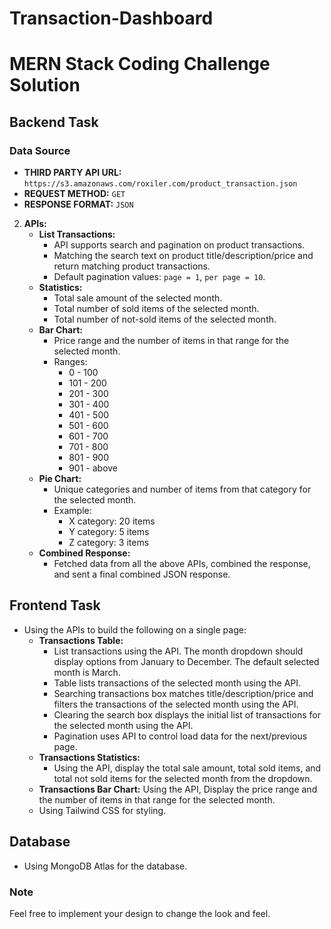 # Transaction-Dashboard

# MERN Stack Coding Challenge Solution

## Backend Task

### Data Source

- **THIRD PARTY API URL:** `https://s3.amazonaws.com/roxiler.com/product_transaction.json`
- **REQUEST METHOD:** `GET`
- **RESPONSE FORMAT:** `JSON`

2. **APIs:**
   - **List Transactions:**
     - API supports search and pagination on product transactions.
     - Matching the search text on product title/description/price and return matching product transactions.
     - Default pagination values: `page = 1`, `per page = 10`.
   - **Statistics:**
     - Total sale amount of the selected month.
     - Total number of sold items of the selected month.
     - Total number of not-sold items of the selected month.
   - **Bar Chart:**
     - Price range and the number of items in that range for the selected month.
     - Ranges:
       - 0 - 100
       - 101 - 200
       - 201 - 300
       - 301 - 400
       - 401 - 500
       - 501 - 600
       - 601 - 700
       - 701 - 800
       - 801 - 900
       - 901 - above
   - **Pie Chart:**
     - Unique categories and number of items from that category for the selected month.
     - Example:
       - X category: 20 items
       - Y category: 5 items
       - Z category: 3 items
   - **Combined Response:**
     - Fetched data from all the above APIs, combined the response, and sent a final combined JSON response.

## Frontend Task

- Using the APIs to build the following on a single page:
  - **Transactions Table:**
    - List transactions using the API.
    The month dropdown should display options from January to December.
    The default selected month is March.
    - Table lists transactions of the selected month using the API.
    - Searching transactions box matches title/description/price and filters the transactions of the selected month using the API.
    - Clearing the search box displays the initial list of transactions for the selected month using the API.
    - Pagination uses API to control load data for the next/previous page.
  - **Transactions Statistics:**
    - Using the API, display the total sale amount, total sold items, and total not sold items for the selected month from the dropdown.
  - **Transactions Bar Chart:**
    Using the API, Display the price range and the number of items in that range for the selected month.
  - Using Tailwind CSS for styling.

## Database

- Using MongoDB Atlas for the database.

### Note

Feel free to implement your design to change the look and feel.
